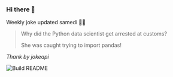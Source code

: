 ### Hi there 👋



Weekly joke updated samedi 💁‍♂️


<!-- START_JOKE_SECTION -->
> 
> Why did the Python data scientist get arrested at customs?
> 
> She was caught trying to import pandas!
<!-- END_JOKE_SECTION -->


*Thank by jokeapi*


![Build README](https://github.com/ThomasTSWD/ThomasTSWD/workflows/Build%20README/badge.svg)


<!-- ##![Cute cat](https://cataas.com/cat?width=250&height=250) -->
